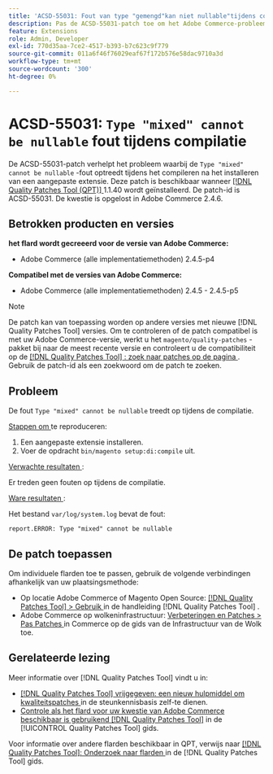 ```yaml
---
title: 'ACSD-55031: Fout van type "gemengd"kan niet nullable"tijdens compilatie zijn'
description: Pas de ACSD-55031-patch toe om het Adobe Commerce-probleem op te lossen, waarbij de fout *Type "gemengd" niet kan worden geannuleerd* tijdens het compileren na het installeren van een aangepaste extensie.
feature: Extensions
role: Admin, Developer
exl-id: 770d35aa-7ce2-4517-b393-b7c623c9f779
source-git-commit: 011a6f46f76029eaf67f172b576e58dac9710a3d
workflow-type: tm+mt
source-wordcount: '300'
ht-degree: 0%

---
```


# ACSD-55031: `Type "mixed" cannot be nullable` fout tijdens compilatie

De ACSD-55031-patch verhelpt het probleem waarbij de `Type "mixed" cannot be nullable` -fout optreedt tijdens het compileren na het installeren van een aangepaste extensie. Deze patch is beschikbaar wanneer [[!DNL Quality Patches Tool (QPT)] ](https://experienceleague.adobe.com/nl/docs/commerce-operations/tools/quality-patches-tool/quality-patches-tool-to-self-serve-quality-patches) 1.1.40 wordt geïnstalleerd. De patch-id is ACSD-55031. De kwestie is opgelost in Adobe Commerce 2.4.6.

## Betrokken producten en versies

**het flard wordt gecreeerd voor de versie van Adobe Commerce:**

* Adobe Commerce (alle implementatiemethoden) 2.4.5-p4

**Compatibel met de versies van Adobe Commerce:**

* Adobe Commerce (alle implementatiemethoden) 2.4.5 - 2.4.5-p5

>[!NOTE]
>
>De patch kan van toepassing worden op andere versies met nieuwe [!DNL Quality Patches Tool] versies. Om te controleren of de patch compatibel is met uw Adobe Commerce-versie, werkt u het `magento/quality-patches` -pakket bij naar de meest recente versie en controleert u de compatibiliteit op de [[!DNL Quality Patches Tool] : zoek naar patches op de pagina ](https://experienceleague.adobe.com/tools/commerce-quality-patches/index.html?lang=nl-NL) . Gebruik de patch-id als een zoekwoord om de patch te zoeken.

## Probleem

De fout `Type "mixed" cannot be nullable` treedt op tijdens de compilatie.

<u> Stappen om </u> te reproduceren:

1. Een aangepaste extensie installeren.
1. Voer de opdracht `bin/magento setup:di:compile` uit.

<u> Verwachte resultaten </u>:

Er treden geen fouten op tijdens de compilatie.

<u> Ware resultaten </u>:

Het bestand `var/log/system.log` bevat de fout:

```
report.ERROR: Type "mixed" cannot be nullable
```

## De patch toepassen

Om individuele flarden toe te passen, gebruik de volgende verbindingen afhankelijk van uw plaatsingsmethode:

* Op locatie Adobe Commerce of Magento Open Source: [[!DNL Quality Patches Tool] > Gebruik ](/help/tools/quality-patches-tool/usage.md) in de handleiding [!DNL Quality Patches Tool] .
* Adobe Commerce op wolkeninfrastructuur: [ Verbeteringen en Patches > Pas Patches ](https://experienceleague.adobe.com/docs/commerce-cloud-service/user-guide/develop/upgrade/apply-patches.html?lang=nl-NL) in Commerce op de gids van de Infrastructuur van de Wolk toe.

## Gerelateerde lezing

Meer informatie over [!DNL Quality Patches Tool] vindt u in:

* [[!DNL Quality Patches Tool]  vrijgegeven: een nieuw hulpmiddel om kwaliteitspatches ](https://experienceleague.adobe.com/nl/docs/commerce-operations/tools/quality-patches-tool/quality-patches-tool-to-self-serve-quality-patches) in de steunkennisbasis zelf-te dienen.
* [ Controle als het flard voor uw kwestie van Adobe Commerce beschikbaar is gebruikend  [!DNL Quality Patches Tool]](/help/tools/quality-patches-tool/patches-available-in-qpt/check-patch-for-magento-issue-with-magento-quality-patches.md) in de [!UICONTROL Quality Patches Tool] gids.


Voor informatie over andere flarden beschikbaar in QPT, verwijs naar [[!DNL Quality Patches Tool]: Onderzoek naar flarden ](https://experienceleague.adobe.com/tools/commerce-quality-patches/index.html?lang=nl-NL) in de [!DNL Quality Patches Tool] gids.
